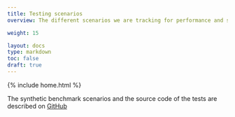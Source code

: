 ```yaml
---
title: Testing scenarios
overview: The different scenarios we are tracking for performance and scalability.

weight: 15

layout: docs
type: markdown
toc: false
draft: true
---
```

{% include home.html %}

The synthetic benchmark scenarios and the source code of the tests are described
on [GitHub](https://github.com/istio/istio/tree/master/tools#istio-load-testing-user-guide)

<!-- add blueperf and more details -->
